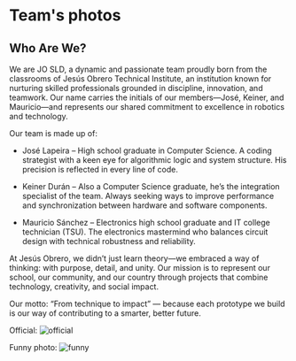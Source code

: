 Team's photos
====

## Who Are We?

We are JO SLD, a dynamic and passionate team proudly born from the classrooms of Jesús Obrero Technical Institute, an institution known for nurturing skilled professionals grounded in discipline, innovation, and teamwork. Our name carries the initials of our members—José, Keiner, and Mauricio—and represents our shared commitment to excellence in robotics and technology.

Our team is made up of:

- José Lapeira – High school graduate in Computer Science. A coding strategist with a keen eye for algorithmic logic and system structure. His precision is reflected in every line of code.

- Keiner Durán – Also a Computer Science graduate, he’s the integration specialist of the team. Always seeking ways to improve performance and synchronization between hardware and software components.

- Mauricio Sánchez – Electronics high school graduate and IT college technician (TSU). The electronics mastermind who balances circuit design with technical robustness and reliability.

At Jesús Obrero, we didn’t just learn theory—we embraced a way of thinking: with purpose, detail, and unity. Our mission is to represent our school, our community, and our country through projects that combine technology, creativity, and social impact.

Our motto: “From technique to impact” — because each prototype we build is our way of contributing to a smarter, better future.

Official:
![official](https://github.com/user-attachments/assets/23ac7db3-60f6-4efb-92ac-64f4410118e0)


Funny photo:
![funny](https://github.com/user-attachments/assets/42bbe66f-0d48-4269-96bc-9a01689c7a59)
